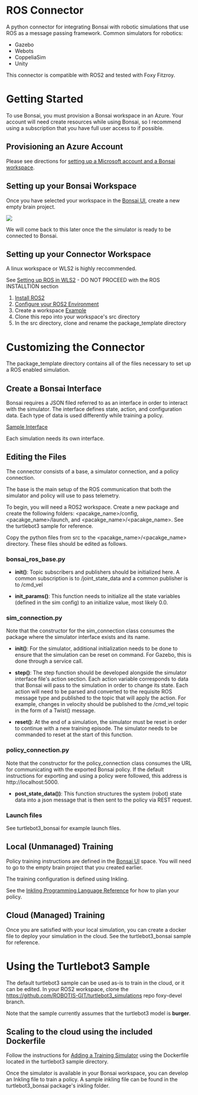 # ROS Connector
A python connector for integrating Bonsai with robotic simulations that use ROS as a message passing framework. Common simulators for robotics:

* Gazebo
* Webots
* CoppeliaSim
* Unity

This connector is compatible with ROS2 and tested with Foxy Fitzroy.

# Getting Started

To use Bonsai, you must provision a Bonsai workspace in an Azure. Your account will need create resources while using Bonsai, so I recommend using a subscription that you have full user access to if possible.

## Provisioning an Azure Account
Please see directions for [setting up a Microsoft account and a Bonsai workspace](https://docs.microsoft.com/en-us/bonsai/guides/account-setup).

## Setting up your Bonsai Workspace
Once you have selected your workspace in the [Bonsai UI](https://preview.bons.ai/), create a new empty brain project.

![](img/emptybrain.png)

We will come back to this later once the the simulator is ready to be connected to Bonsai.

## Setting up your Connector Workspace

A linux workspace or WLS2 is highly reccommended. 

See [Setting up ROS in WLS2](https://jack-kawell.com/2020/06/12/ros-wsl2/) - DO NOT PROCEED with the ROS INSTALLTION section

1. [Install ROS2 ](https://docs.ros.org/en/foxy/Installation.html)
1. [Configure your ROS2 Environment](https://docs.ros.org/en/foxy/Tutorials/Configuring-ROS2-Environment.html)
1. Create a workspace [Example](https://docs.ros.org/en/foxy/Tutorials/Workspace/Creating-A-Workspace.html)
1. Clone this repo into your workspace's src directory
1. In the src directory, clone and rename the package_template directory

# Customizing the Connector
The package_template directory contains all of the files necessary to set up a ROS enabled simulation. 

## Create a Bonsai Interface
Bonsai requires a JSON filed referred to as an interface in order to interact with the simulator. The interface defines state, action, and configuration data. Each type of data is used differently while training a policy. 

[Sample Interface](./samples/turtlebot3_bonsai/config/turtlebot3_sim_interface.json)

Each simulation needs its own interface.

## Editing the Files
The connector consists of a base, a simulator connection, and a policy connection. 

The base is the main setup of the ROS communication that both the simulator and policy will use to pass telemetry. 

To begin, you will need a ROS2 workspace. Create a new package and create the following folders: <pacakge_name>/config, <pacakge_name>/launch, and <pacakge_name>/<pacakge_name>. See the turtlebot3 sample for reference. 

Copy the python files from src to the <pacakge_name>/<pacakge_name> directory. These files should be edited as follows. 

### bonsai_ros_base.py
* **__init__()**: Topic subscribers and publishers should be initialized here. A common subscription is to /joint_state_data and a common publisher is to /cmd_vel


* **init_params()**: This function needs to initialize all the state variables (defined in the sim config) to an initialize value, most likely 0.0. 

### sim_connection.py
Note that the constructor for the sim_connection class consumes the package where the simulator interface exists and its name. 
* **__init__()**: For the simulator, additional initialization needs to be done to ensure that the simulation can be reset on command. For Gazebo, this is done through a service call. 


* **step()**: The step function should be developed alongside the simulator interface file's action section. Each action variable corresponds to data that Bonsai will pass to the simulation in order to change its state. Each action will need to be parsed and converted to the requisite ROS message type and published to the topic that will apply the action. For example, changes in velocity should be published to the /cmd_vel topic in the form of a Twist() message.   


* **reset()**: At the end of a simulation, the simulator must be reset in order to continue with a new training episode. The simulator needs to be commanded to reset at the start of this function. 

### policy_connection.py
Note that the constructor for the policy_connection class consumes the URL for communicating with the exported Bonsai policy. If the default instructions for exporting and using a policy were followed, this address is http://localhost:5000.
* **post_state_data())**: This function structures the system (robot) state data into a json message that is then sent to the policy via REST request. 

### Launch files
See turtlebot3_bonsai for example launch files. 

## Local (Unmanaged) Training
Policy training instructions are defined in the [Bonsai UI](https://preview.bons.ai/) space. You will need to go to the empty brain project that you created earlier.

The training configuration is defined using Inkling.

See the [Inkling Programming Language Reference](https://docs.microsoft.com/en-us/bonsai/inkling/) for how to plan your policy.

## Cloud (Managed) Training
Once you are satisfied with your local simulation, you can create a docker file to deploy your simulation in the cloud. See the turtlebot3_bonsai sample for reference. 

# Using the Turtlebot3 Sample
The default turtlebot3 sample can be used as-is to train in the cloud, or it can be edited. In your ROS2 workspace, clone the https://github.com/ROBOTIS-GIT/turtlebot3_simulations repo foxy-devel branch.

Note that the sample currently assumes that the turtlebot3 model is **burger**.

## Scaling to the cloud using the included Dockerfile
Follow the instructions for [Adding a Training Simulator](https://docs.microsoft.com/en-us/bonsai/guides/add-simulator?tabs=add-cli%2Ctrain-inkling&pivots=sim-platform-other) using the Dockerfile located in the turtlebot3 sample directory. 

Once the simulator is available in your Bonsai workspace, you can develop an Inkling file to train a policy. A sample inkling file can be found in the turtlebot3_bonsai package's inkling folder. 





